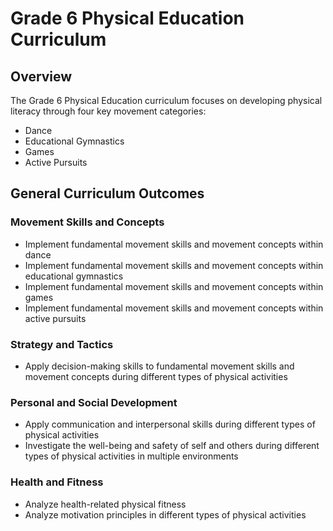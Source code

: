 # Grade 6 Physical Education Curriculum

## Overview
The Grade 6 Physical Education curriculum focuses on developing physical literacy through four key movement categories:
- Dance
- Educational Gymnastics
- Games
- Active Pursuits

## General Curriculum Outcomes

### Movement Skills and Concepts
- Implement fundamental movement skills and movement concepts within dance
- Implement fundamental movement skills and movement concepts within educational gymnastics
- Implement fundamental movement skills and movement concepts within games
- Implement fundamental movement skills and movement concepts within active pursuits

### Strategy and Tactics
- Apply decision-making skills to fundamental movement skills and movement concepts during different types of physical activities

### Personal and Social Development
- Apply communication and interpersonal skills during different types of physical activities
- Investigate the well-being and safety of self and others during different types of physical activities in multiple environments

### Health and Fitness
- Analyze health-related physical fitness
- Analyze motivation principles in different types of physical activities